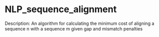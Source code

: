# NLP_sequence_alignment

Description: An algorithm for calculating the minimum cost of aligning a sequence n with a sequence m given gap and 
mismatch penalties

